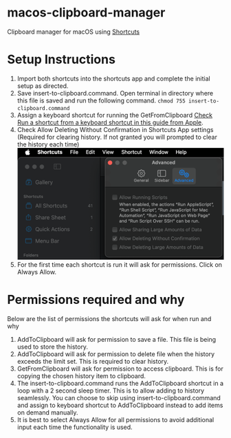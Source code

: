 # macos-clipboard-manager
Clipboard manager for macOS using [Shortcuts](https://apps.apple.com/us/app/shortcuts/id1462947752)

# Setup Instructions
1. Import both shortcuts into the shortcuts app and complete the initial setup as directed.
2. Save insert-to-clipboard.command. Open terminal in directory where this file is saved and run the following command. ```chmod 755 insert-to-clipboard.command```
3. Assign a keyboard shortcut for running the GetFromClipboard [Check Run a shortcut from a keyboard shortcut in this guide from Apple](https://support.apple.com/guide/shortcuts-mac/launch-a-shortcut-from-another-app-apd163eb9f95/mac).
4. Check Allow Deleting Without Confirmation in Shortcuts App settings (Required for clearing history. If not granted you will prompted to clear the history each time)
![img.png](images/img.png)
5. For the first time each shortcut is run it will ask for permissions. Click on Always Allow.

# Permissions required and why
Below are the list of permissions the shortcuts will ask for when run and why
1. AddToClipboard will ask for permission to save a file. This file is being used to store the history.
2. AddToClipboard will ask for permission to delete file when the history exceeds the limit set. This is required to clear history.
3. GetFromClipboard will ask for permission to access clipboard. This is for copying the chosen history item to clipboard.
4. The insert-to-clipboard.command runs the AddToClipboard shortcut in a loop with a 2 second sleep timer. This is to allow adding to history seamlessly. You can choose to skip using insert-to-clipboard.command and assign to keyboard shortcut to AddToClipboard instead to add items on demand manually.
5. It is best to select Always Allow for all permissions to avoid additional input each time the functionality is used.